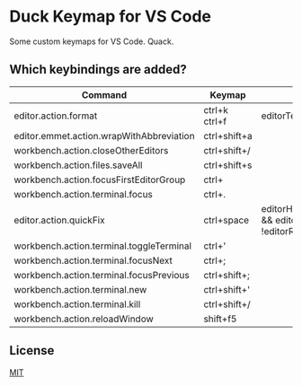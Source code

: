 # Duck Keymap for VS Code

Some custom keymaps for VS Code. Quack.

## Which keybindings are added?

Command | Keymap | When
--------|--------|-----
editor.action.format | ctrl+k ctrl+f | editorTextFocus
editor.emmet.action.wrapWithAbbreviation | ctrl+shift+a
workbench.action.closeOtherEditors | ctrl+shift+/
workbench.action.files.saveAll | ctrl+shift+s
workbench.action.focusFirstEditorGroup | ctrl+
workbench.action.terminal.focus | ctrl+.
editor.action.quickFix | ctrl+space | editorHasCodeActionsProvider && editorTextFocus && !editorReadonly
workbench.action.terminal.toggleTerminal | ctrl+'
workbench.action.terminal.focusNext | ctrl+;
workbench.action.terminal.focusPrevious | ctrl+shift+;
workbench.action.terminal.new | ctrl+shift+'
workbench.action.terminal.kill | ctrl+shift+/
workbench.action.reloadWindow | shift+f5

## License
[MIT](license.txt)
